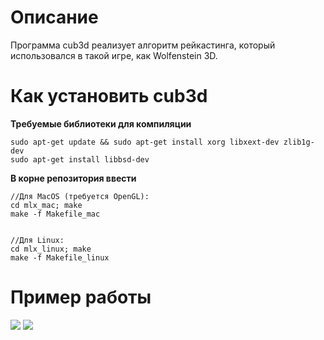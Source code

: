# Описание
Программа cub3d реализует алгоритм рейкастинга, который использовался в такой игре, как Wolfenstein 3D.
# Как установить cub3d
**Требуемые библиотеки для компиляции**
```
sudo apt-get update && sudo apt-get install xorg libxext-dev zlib1g-dev
sudo apt-get install libbsd-dev
```
**В корне репозитория ввести**
```
//Для MacOS (требуется OpenGL):
cd mlx_mac; make
make -f Makefile_mac


//Для Linux:
cd mlx_linux; make
make -f Makefile_linux
```
# Пример работы
![](https://github.com/dwanett/cub3d/blob/master/gif/1.gif)
![](https://github.com/dwanett/cub3d/blob/master/gif/2.gif)
